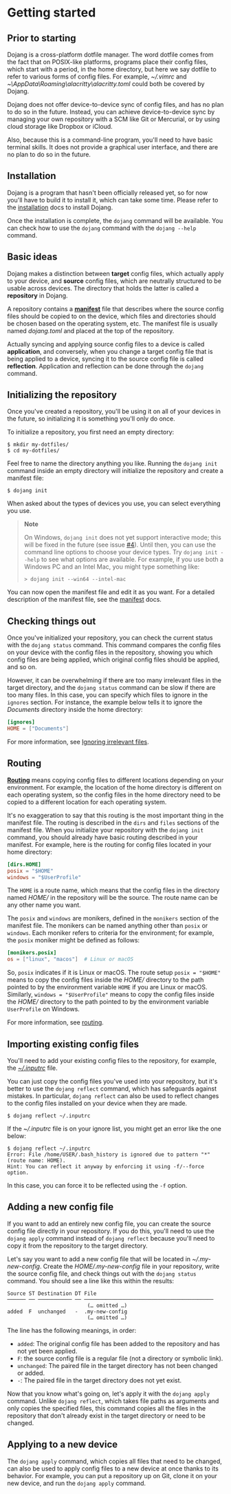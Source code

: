 Getting started
===============

Prior to starting
-----------------

Dojang is a cross-platform dotfile manager.  The word dotfile comes from
the fact that on POSIX-like platforms, programs place their config files,
which start with a period, in the home directory, but here we say dotfile to
refer to various forms of config files.  For example, *~/.vimrc* and
*~\AppData\Roaming\alacritty\alacritty.toml* could both be covered by Dojang.

Dojang does not offer device-to-device sync of config files,
and has no plan to do so in the future. Instead, you can achieve
device-to-device sync by managing your own repository with a SCM like Git or
Mercurial, or by using cloud storage like Dropbox or iCloud.

Also, because this is a command-line program, you'll need to have basic
terminal skills. It does not provide a graphical user interface,
and there are no plan to do so in the future.


Installation
------------

Dojang is a program that hasn't been officially released yet,
so for now you'll have to build it to install it, which can take some time.
Please refer to the [installation](installation.en.md) docs to install Dojang.

Once the installation is complete, the `dojang` command will be available.
You can check how to use the `dojang` command with the `dojang --help` command.


Basic ideas
-----------

Dojang makes a distinction between **target** config files, which actually
apply to your device, and **source** config files, which are neutrally
structured to be usable across devices.  The directory that holds the latter is
called a **repository** in Dojang.

A repository contains a [**manifest**](manifest.en.md) file that describes
where the source config files should be copied to on the device,
which files and directories should be chosen based on the operating system, etc.
The manifest file is usually named *dojang.toml* and placed at the top of
the repository.

Actually syncing and applying source config files to a device is
called **application**, and conversely, when you change a target config file
that is being applied to a device, syncing it to the source config file is
called **reflection**.  Application and reflection can be done through
the `dojang` command.


Initializing the repository
---------------------------

Once you've created a repository, you'll be using it on all of your devices
in the future, so initializing it is something you'll only do once.

To initialize a repository, you first need an empty directory:

~~~~ console
$ mkdir my-dotfiles/
$ cd my-dotfiles/
~~~~

Feel free to name the directory anything you like.  Running the `dojang init`
command inside an empty directory will initialize the repository and
create a manifest file:

~~~~ console
$ dojang init
~~~~

When asked about the types of devices you use,
you can select everything you use.

> **Note**
>
> On Windows, `dojang init` does not yet support interactive mode;
> this will be fixed in the future (see issue [#4]).  Until then,
> you can use the command line options to choose your device types.
> Try `dojang init --help` to see what options are available.
> For example, if you use both a Windows PC and an Intel Mac,
> you might type something like:
>
> ~~~~ console
> > dojang init --win64 --intel-mac
> ~~~~

You can now open the manifest file and edit it as you want.
For a detailed description of the manifest file,
see the [manifest](manifest.en.md) docs.

[#4]: https://github.com/dahlia/dojang/issues/4


Checking things out
-------------------

Once you've initialized your repository, you can check the current status
with the `dojang status` command.  This command compares the config files
on your device with the config files in the repository, showing you which
config files are being applied, which original config files should be applied,
and so on.

However, it can be overwhelming if there are too many irrelevant files
in the target directory, and the `dojang status` command can be slow
if there are too many files.  In this case, you can specify which files
to ignore in the `ignores` section.  For instance, the example below tells
it to ignore the *Documents* directory inside the home directory:

~~~~ toml
[ignores]
HOME = ["Documents"]
~~~~

For more information, see [Ignoring irrelevant files](routing.en.md#ignoring-irrelevant-files).


Routing
-------

[**Routing**](routing.en.md) means copying config files to different locations
depending on your environment.  For example, the location of the home directory
is different on each operating system, so the config files in the home directory
need to be copied to a different location for each operating system.

It's no exaggeration to say that this routing is the most important thing
in the manifest file.  The routing is described in the `dirs` and `files`
sections of the manifest file.  When you initialize your repository with
the `dojang init` command, you should already have basic routing described in
your manifest.  For example, here is the routing for config files located in
your home directory:

~~~~ toml
[dirs.HOME]
posix = "$HOME"
windows = "$UserProfile"
~~~~

The `HOME` is a route name, which means that the config files in the directory
named *HOME/* in the repository will be the source.  The route name can be
any other name you want.

The `posix` and `windows` are monikers, defined in the `monikers` section of
the manifest file.  The monikers can be named anything other than `posix` or
`windows`.  Each moniker refers to criteria for the environment;
for example, the `posix` moniker might be defined as follows:

~~~~ toml
[monikers.posix]
os = ["linux", "macos"]  # Linux or macOS
~~~~

So, `posix` indicates if it is Linux or macOS. The route setup `posix = "$HOME"`
means to copy the config files inside the *HOME/* directory to the path pointed
to by the environment variable `HOME` if you are Linux or macOS.
Similarly, `windows = "$UserProfile"` means to copy the config files inside
the *HOME/* directory to the path pointed to by the environment variable
`UserProfile` on Windows.

For more information, see [routing](routing.en.md).


Importing existing config files
-------------------------------

You'll need to add your existing config files to the repository, for example,
the [*~/.inputrc*][inputrc] file.

You can just copy the config files you've used into your repository,
but it's better to use the `dojang reflect` command, which has safeguards
against mistakes.  In particular, `dojang reflect` can also be used to reflect
changes to the config files installed on your device when they are made.

~~~~ console
$ dojang reflect ~/.inputrc
~~~~

If the *~/.inputrc* file is on your ignore list, you might get an error like
the one below:

~~~~ console
$ dojang reflect ~/.inputrc
Error: File /home/USER/.bash_history is ignored due to pattern "*" (route name: HOME).
Hint: You can reflect it anyway by enforcing it using -f/--force option.
~~~~

In this case, you can force it to be reflected using the `-f` option.

[inputrc]: https://tiswww.case.edu/php/chet/readline/readline.html#Readline-Init-File


Adding a new config file
------------------------

If you want to add an entirely new config file, you can create the source config
file directly in your repository.  If you do this, you'll need to use
the `dojang apply` command instead of `dojang reflect` because you'll need to
copy it from the repository to the target directory.

Let's say you want to add a new config file that will be located in
*~/.my-new-config*.  Create the *HOME/.my-new-config* file in your repository,
write the source config file, and check things out with the `dojang status`
command.  You should see a line like this within the results:

~~~~
Source ST Destination DT File
────── ── ─────────── ── ──────────────────────────────────────────
                          (… omitted …)
added  F  unchanged   -  .my-new-config
                          (… omitted …)
~~~~

The line has the following meanings, in order:

 -  `added`: The original config file has been added to the repository and has
    not yet been applied.
 -  `F`: the source config file is a regular file (not a directory or symbolic
    link).
 -  `unchanged`: The paired file in the target directory has not been changed
    or added.
 -  `-`: The paired file in the target directory does not yet exist.

Now that you know what's going on, let's apply it with
the `dojang apply` command.  Unlike `dojang reflect`, which takes file paths
as arguments and only copies the specified files, this command copies all
the files in the repository that don't already exist in the target directory
or need to be changed.


Applying to a new device
------------------------

The `dojang apply` command, which copies all files that need to be changed,
can also be used to apply config files to a new device at once thanks to
its behavior.  For example, you can put a repository up on Git,
clone it on your new device, and run the `dojang apply` command.

<!-- cSpell:ignore alacritty dotfile inputrc vimrc -->
